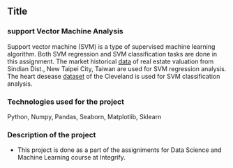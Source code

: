 ## Title
### support Vector Machine Analysis
Support vector machine (SVM) is a type of supervised machine learning algorithm. Both SVM regression and SVM classification tasks are done in this assignment.
The market historical [data](https://archive.ics.uci.edu/ml/datasets/Real+estate+valuation+data+set) of real estate valuation from Sindian Dist., New Taipei City, Taiwan are used for SVM regression analysis.
The heart desease [dataset](https://archive.ics.uci.edu/ml/datasets/Heart+Disease) of the Cleveland is used for SVM classification analysis.
### Technologies used for the project
Python, Numpy, Pandas, Seaborn, Matplotlib, Sklearn
### Description of the project
* This project is done as a part of the assigniments for Data Science and Machine Learning course at Integrify.